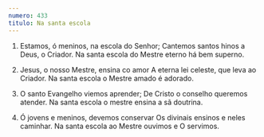 ```yaml
---
numero: 433
titulo: Na santa escola
---
```

1. Estamos, ó meninos, na escola do Senhor;
   Cantemos santos hinos a Deus, o Criador.
   Na santa escola do Mestre eterno há bem superno.

2. Jesus, o nosso Mestre, ensina co amor
   A eterna lei celeste, que leva ao Criador.
   Na santa escola o Mestre amado é adorado.

3. O santo Evangelho viemos aprender;
   De Cristo o conselho queremos atender.
   Na santa escola o mestre ensina a sã doutrina.

4. Ó jovens e meninos, devemos conservar
   Os divinais ensinos e neles caminhar.
   Na santa escola ao Mestre ouvimos e O servimos.
